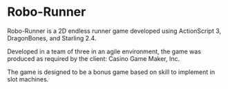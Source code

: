 # Robo-Runner

Robo-Runner is a 2D endless runner game developed using ActionScript 3, DragonBones, and Starling 2.4. 

Developed in a team of three in an agile environment, the game was produced as required by the client: Casino Game Maker, Inc. 

The game is designed to be a bonus game based on skill to implement in slot machines. 



